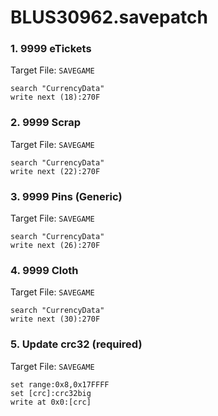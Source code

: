 # BLUS30962.savepatch

### 1. 9999 eTickets

Target File: `SAVEGAME`

```
search "CurrencyData"
write next (18):270F
```

### 2. 9999 Scrap

Target File: `SAVEGAME`

```
search "CurrencyData"
write next (22):270F
```

### 3. 9999 Pins (Generic)

Target File: `SAVEGAME`

```
search "CurrencyData"
write next (26):270F
```

### 4. 9999 Cloth

Target File: `SAVEGAME`

```
search "CurrencyData"
write next (30):270F
```

### 5. Update crc32 (required)

Target File: `SAVEGAME`

```
set range:0x8,0x17FFFF
set [crc]:crc32big
write at 0x0:[crc]
```

